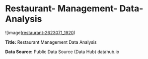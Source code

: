 # Restaurant- Management- Data- Analysis
![image][restaurant-2623071_1920](https://github.com/user-attachments/assets/4610e6e3-370c-4a33-83fb-198f6e6509ad))

**Title:** Restaurant Management Data Analysis

**Data Source:** Public Data Source (Data Hub) datahub.io
